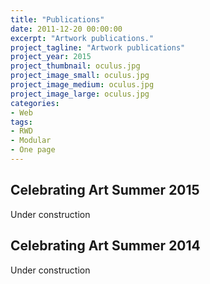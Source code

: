 ```yaml
---
title: "Publications"
date: 2011-12-20 00:00:00
excerpt: "Artwork publications."
project_tagline: "Artwork publications"
project_year: 2015
project_thumbnail: oculus.jpg
project_image_small: oculus.jpg
project_image_medium: oculus.jpg
project_image_large: oculus.jpg
categories:
- Web
tags:
- RWD
- Modular
- One page
---
```


## Celebrating Art Summer 2015

Under construction

## Celebrating Art Summer 2014

Under construction